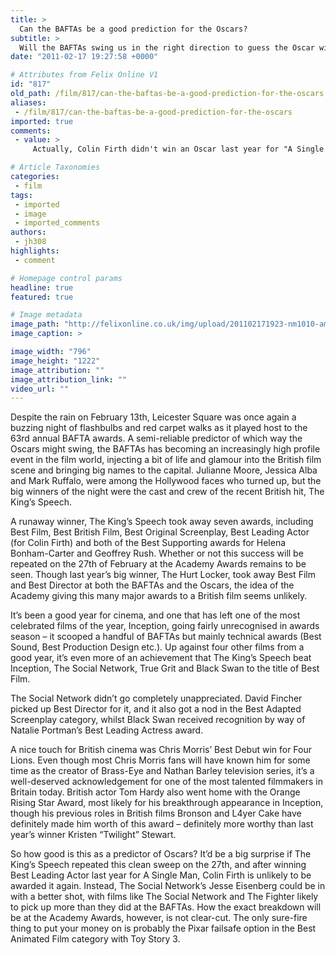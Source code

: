 ```yaml
---
title: >
  Can the BAFTAs be a good prediction for the Oscars?
subtitle: >
  Will the BAFTAs swing us in the right direction to guess the Oscar winners?
date: "2011-02-17 19:27:58 +0000"

# Attributes from Felix Online V1
id: "817"
old_path: /film/817/can-the-baftas-be-a-good-prediction-for-the-oscars
aliases:
 - /film/817/can-the-baftas-be-a-good-prediction-for-the-oscars
imported: true
comments:
 - value: >
     Actually, Colin Firth didn't win an Oscar last year for "A Single Man." Jeff Bridges did for "Crazy Heart.",Thank God! Smeoone with brains speaks!,Cj2WJ5 <a href="http://vukacreboqie.com/">vukacreboqie</a>, <a href="http://www.latimeds.net/">nexium</a> &gt;:-[[ <a href="http://www.onlinemedico.com/">mail order cymbalta</a> cbabcm <a href="http://www.medssupport.com/">topamax zonegran and binge eating</a> =P , <a href="http://www.yourautoinsurancequotes.com/">auto insurance quotes</a> %]]] <a href="http://www.yourviagraguide.com/">buy pfizer viagra</a> &gt;:)

# Article Taxonomies
categories:
 - film
tags:
 - imported
 - image
 - imported_comments
authors:
 - jh308
highlights:
 - comment

# Homepage control params
headline: true
featured: true

# Image metadata
image_path: "http://felixonline.co.uk/img/upload/201102171923-nm1010-amyamyam.jpg"
image_caption: >

image_width: "796"
image_height: "1222"
image_attribution: ""
image_attribution_link: ""
video_url: ""
---
```


Despite the rain on February 13th, Leicester Square was once again a buzzing night of flashbulbs and red carpet walks as it played host to the 63rd annual BAFTA awards. A semi-reliable predictor of which way the Oscars might swing, the BAFTAs has becoming an increasingly high profile event in the film world, injecting a bit of life and glamour into the British film scene and bringing big names to the capital. Julianne Moore, Jessica Alba and Mark Ruffalo, were among the Hollywood faces who turned up, but the big winners of the night were the cast and crew of the recent British hit, The King’s Speech.

A runaway winner, The King’s Speech took away seven awards, including Best Film, Best British Film, Best Original Screenplay, Best Leading Actor (for Colin Firth) and both of the Best Supporting awards for Helena Bonham-Carter and Geoffrey Rush. Whether or not this success will be repeated on the 27th of February at the Academy Awards remains to be seen. Though last year’s big winner, The Hurt Locker, took away Best Film and Best Director at both the BAFTAs and the Oscars, the idea of the Academy giving this many major awards to a British film seems unlikely.

It’s been a good year for cinema, and one that has left one of the most celebrated films of the year, Inception, going fairly unrecognised in awards season – it scooped a handful of BAFTAs but mainly technical awards (Best Sound, Best Production Design etc.). Up against four other films from a good year, it’s even more of an achievement that The King’s Speech beat Inception, The Social Network, True Grit and Black Swan to the title of Best Film.

The Social Network didn’t go completely unappreciated. David Fincher picked up Best Director for it, and it also got a nod in the Best Adapted Screenplay category, whilst Black Swan received recognition by way of Natalie Portman’s Best Leading Actress award.

A nice touch for British cinema was Chris Morris’ Best Debut win for Four Lions. Even though most Chris Morris fans will have known him for some time as the creator of Brass-Eye and Nathan Barley television series, it’s a well-deserved acknowledgement for one of the most talented filmmakers in Britain today. British actor Tom Hardy also went home with the Orange Rising Star Award, most likely for his breakthrough appearance in Inception, though his previous roles in British films Bronson and L4yer Cake have definitely made him worth of this award – definitely more worthy than last year’s winner Kristen “Twilight” Stewart.

So how good is this as a predictor of Oscars? It’d be a big surprise if The King’s Speech repeated this clean sweep on the 27th, and after winning Best Leading Actor last year for A Single Man, Colin Firth is unlikely to be awarded it again. Instead, The Social Network’s Jesse Eisenberg could be in with a better shot, with films like The Social Network and The Fighter likely to pick up more than they did at the BAFTAs. How the exact breakdown will be at the Academy Awards, however, is not clear-cut. The only sure-fire thing to put your money on is probably the Pixar failsafe option in the Best Animated Film category with Toy Story 3.
